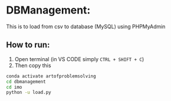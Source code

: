 # DBManagement:
This is to load from csv to database (MySQL) using PHPMyAdmin


## How to run:
1. Open terminal (in VS CODE simply `CTRL + SHIFT + C`)
2. Then copy this

```bash
conda activate artofproblemsolving
cd dbmanagement
cd imo
python -u load.py
```